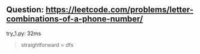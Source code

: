 Question: https://leetcode.com/problems/letter-combinations-of-a-phone-number/
---

try_1.py: 32ms
> straightforward = dfs
